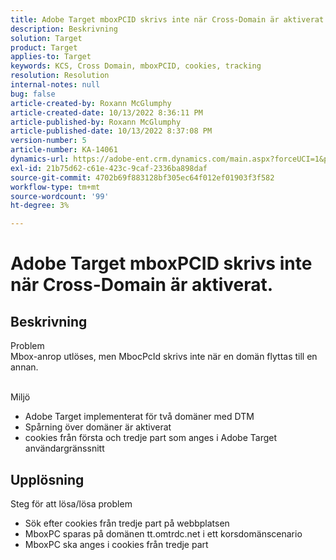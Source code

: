 ```yaml
---
title: Adobe Target mboxPCID skrivs inte när Cross-Domain är aktiverat.
description: Beskrivning
solution: Target
product: Target
applies-to: Target
keywords: KCS, Cross Domain, mboxPCID, cookies, tracking
resolution: Resolution
internal-notes: null
bug: false
article-created-by: Roxann McGlumphy
article-created-date: 10/13/2022 8:36:11 PM
article-published-by: Roxann McGlumphy
article-published-date: 10/13/2022 8:37:08 PM
version-number: 5
article-number: KA-14061
dynamics-url: https://adobe-ent.crm.dynamics.com/main.aspx?forceUCI=1&pagetype=entityrecord&etn=knowledgearticle&id=3513a2ab-364b-ed11-bba1-000d3a3064b8
exl-id: 21b75d62-c61e-423c-9caf-2336ba898daf
source-git-commit: 4702b69f883128bf305ec64f012ef01903f3f582
workflow-type: tm+mt
source-wordcount: '99'
ht-degree: 3%

---
```


# Adobe Target mboxPCID skrivs inte när Cross-Domain är aktiverat.

## Beskrivning

Problem<br>
Mbox-anrop utlöses, men MbocPcId skrivs inte när en domän flyttas till en annan.


<br>Miljö<br>
- Adobe Target implementerat för två domäner med DTM
- Spårning över domäner är aktiverat
- cookies från första och tredje part som anges i Adobe Target användargränssnitt



## Upplösning

Steg för att lösa/lösa problem
- Sök efter cookies från tredje part på webbplatsen
- MboxPC sparas på domänen tt.omtrdc.net i ett korsdomänscenario
- MboxPC ska anges i cookies från tredje part
